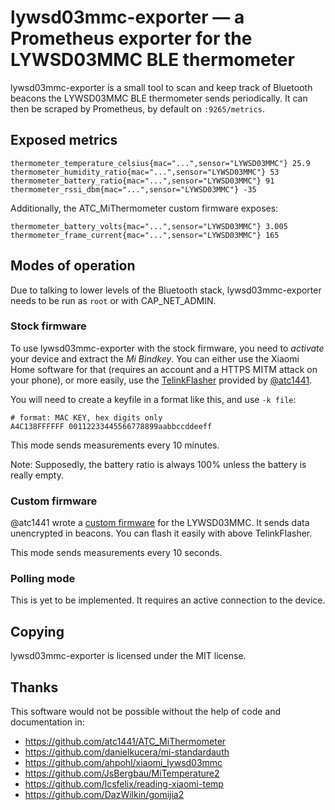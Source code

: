 # lywsd03mmc-exporter — a Prometheus exporter for the LYWSD03MMC BLE thermometer

lywsd03mmc-exporter is a small tool to scan and keep track of
Bluetooth beacons the LYWSD03MMC BLE thermometer sends periodically.
It can then be scraped by Prometheus, by default on `:9265/metrics`.

## Exposed metrics

```
thermometer_temperature_celsius{mac="...",sensor="LYWSD03MMC"} 25.9
thermometer_humidity_ratio{mac="...",sensor="LYWSD03MMC"} 53
thermometer_battery_ratio{mac="...",sensor="LYWSD03MMC"} 91
thermometer_rssi_dbm{mac="...",sensor="LYWSD03MMC"} -35
```

Additionally, the ATC_MiThermometer custom firmware exposes:

```
thermometer_battery_volts{mac="...",sensor="LYWSD03MMC"} 3.005
thermometer_frame_current{mac="...",sensor="LYWSD03MMC"} 165
```

## Modes of operation

Due to talking to lower levels of the Bluetooth stack,
lywsd03mmc-exporter needs to be run as `root` or with CAP_NET_ADMIN.

### Stock firmware

To use lywsd03mmc-exporter with the stock firmware, you need to
*activate* your device and extract the *Mi Bindkey*.  You can either
use the Xiaomi Home software for that (requires an account
and a HTTPS MITM attack on your phone), or more easily, use
the [TelinkFlasher](https://atc1441.github.io/TelinkFlasher.html)
provided by [@atc1441](https://github.com/atc1441).

You will need to create a keyfile in a format like this,
and use `-k file`:

```
# format: MAC KEY, hex digits only
A4C138FFFFFF 00112233445566778899aabbccddeeff
```

This mode sends measurements every 10 minutes.

Note: Supposedly, the battery ratio is always 100% unless the battery
is really empty.

### Custom firmware

@atc1441 wrote a [custom firmware](https://github.com/atc1441/ATC_MiThermometer)
for the LYWSD03MMC.  It sends data unencrypted in beacons.
You can flash it easily with above TelinkFlasher.

This mode sends measurements every 10 seconds.

### Polling mode

This is yet to be implemented.
It requires an active connection to the device.

## Copying

lywsd03mmc-exporter is licensed under the MIT license.

## Thanks

This software would not be possible without the help of code and
documentation in:

* https://github.com/atc1441/ATC_MiThermometer
* https://github.com/danielkucera/mi-standardauth
* https://github.com/ahpohl/xiaomi_lywsd03mmc
* https://github.com/JsBergbau/MiTemperature2
* https://github.com/lcsfelix/reading-xiaomi-temp
* https://github.com/DazWilkin/gomijia2
